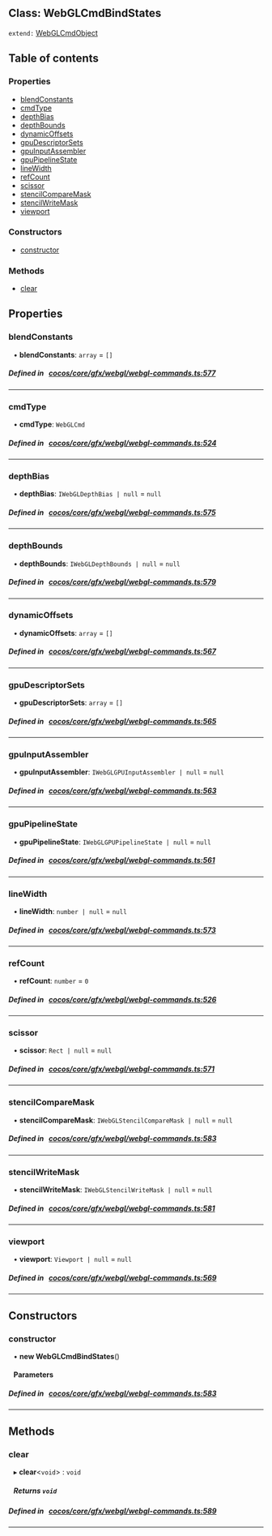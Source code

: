 
## Class: WebGLCmdBindStates


`extend:`
[WebGLCmdObject](docs/zh/cocos-core-gfx-webgl/Class/WebGLCmdObject.md)










<div class="table-of-content">
<h2>Table of contents</h2>


### Properties

- [ blendConstants](#blendConstants)
- [ cmdType](#cmdType)
- [ depthBias](#depthBias)
- [ depthBounds](#depthBounds)
- [ dynamicOffsets](#dynamicOffsets)
- [ gpuDescriptorSets](#gpuDescriptorSets)
- [ gpuInputAssembler](#gpuInputAssembler)
- [ gpuPipelineState](#gpuPipelineState)
- [ lineWidth](#lineWidth)
- [ refCount](#refCount)
- [ scissor](#scissor)
- [ stencilCompareMask](#stencilCompareMask)
- [ stencilWriteMask](#stencilWriteMask)
- [ viewport](#viewport)

### Constructors

- [ constructor](#constructor)

### Methods

- [ clear](#clear)
</div>

## Properties


### blendConstants
<div style="margin-left: 10px;">




•  **blendConstants**:
`array`  = `[]`
</div>

##### Defined in &nbsp;   [cocos/core/gfx/webgl/webgl-commands.ts:577](https://github.com/cocos-creator/engine/blob/c7bf6b8a9/cocos/core/gfx/webgl/webgl-commands.ts#L577)&nbsp;


___


### cmdType
<div style="margin-left: 10px;">




•  **cmdType**:
`WebGLCmd` 
</div>

##### Defined in &nbsp;   [cocos/core/gfx/webgl/webgl-commands.ts:524](https://github.com/cocos-creator/engine/blob/c7bf6b8a9/cocos/core/gfx/webgl/webgl-commands.ts#L524)&nbsp;


___


### depthBias
<div style="margin-left: 10px;">




•  **depthBias**:
`IWebGLDepthBias | null`  = `null`
</div>

##### Defined in &nbsp;   [cocos/core/gfx/webgl/webgl-commands.ts:575](https://github.com/cocos-creator/engine/blob/c7bf6b8a9/cocos/core/gfx/webgl/webgl-commands.ts#L575)&nbsp;


___


### depthBounds
<div style="margin-left: 10px;">




•  **depthBounds**:
`IWebGLDepthBounds | null`  = `null`
</div>

##### Defined in &nbsp;   [cocos/core/gfx/webgl/webgl-commands.ts:579](https://github.com/cocos-creator/engine/blob/c7bf6b8a9/cocos/core/gfx/webgl/webgl-commands.ts#L579)&nbsp;


___


### dynamicOffsets
<div style="margin-left: 10px;">




•  **dynamicOffsets**:
`array`  = `[]`
</div>

##### Defined in &nbsp;   [cocos/core/gfx/webgl/webgl-commands.ts:567](https://github.com/cocos-creator/engine/blob/c7bf6b8a9/cocos/core/gfx/webgl/webgl-commands.ts#L567)&nbsp;


___


### gpuDescriptorSets
<div style="margin-left: 10px;">




•  **gpuDescriptorSets**:
`array`  = `[]`
</div>

##### Defined in &nbsp;   [cocos/core/gfx/webgl/webgl-commands.ts:565](https://github.com/cocos-creator/engine/blob/c7bf6b8a9/cocos/core/gfx/webgl/webgl-commands.ts#L565)&nbsp;


___


### gpuInputAssembler
<div style="margin-left: 10px;">




•  **gpuInputAssembler**:
`IWebGLGPUInputAssembler | null`  = `null`
</div>

##### Defined in &nbsp;   [cocos/core/gfx/webgl/webgl-commands.ts:563](https://github.com/cocos-creator/engine/blob/c7bf6b8a9/cocos/core/gfx/webgl/webgl-commands.ts#L563)&nbsp;


___


### gpuPipelineState
<div style="margin-left: 10px;">




•  **gpuPipelineState**:
`IWebGLGPUPipelineState | null`  = `null`
</div>

##### Defined in &nbsp;   [cocos/core/gfx/webgl/webgl-commands.ts:561](https://github.com/cocos-creator/engine/blob/c7bf6b8a9/cocos/core/gfx/webgl/webgl-commands.ts#L561)&nbsp;


___


### lineWidth
<div style="margin-left: 10px;">




•  **lineWidth**:
`number | null`  = `null`
</div>

##### Defined in &nbsp;   [cocos/core/gfx/webgl/webgl-commands.ts:573](https://github.com/cocos-creator/engine/blob/c7bf6b8a9/cocos/core/gfx/webgl/webgl-commands.ts#L573)&nbsp;


___


### refCount
<div style="margin-left: 10px;">




•  **refCount**:
`number`  = `0`
</div>

##### Defined in &nbsp;   [cocos/core/gfx/webgl/webgl-commands.ts:526](https://github.com/cocos-creator/engine/blob/c7bf6b8a9/cocos/core/gfx/webgl/webgl-commands.ts#L526)&nbsp;


___


### scissor
<div style="margin-left: 10px;">




•  **scissor**:
`Rect | null`  = `null`
</div>

##### Defined in &nbsp;   [cocos/core/gfx/webgl/webgl-commands.ts:571](https://github.com/cocos-creator/engine/blob/c7bf6b8a9/cocos/core/gfx/webgl/webgl-commands.ts#L571)&nbsp;


___


### stencilCompareMask
<div style="margin-left: 10px;">




•  **stencilCompareMask**:
`IWebGLStencilCompareMask | null`  = `null`
</div>

##### Defined in &nbsp;   [cocos/core/gfx/webgl/webgl-commands.ts:583](https://github.com/cocos-creator/engine/blob/c7bf6b8a9/cocos/core/gfx/webgl/webgl-commands.ts#L583)&nbsp;


___


### stencilWriteMask
<div style="margin-left: 10px;">




•  **stencilWriteMask**:
`IWebGLStencilWriteMask | null`  = `null`
</div>

##### Defined in &nbsp;   [cocos/core/gfx/webgl/webgl-commands.ts:581](https://github.com/cocos-creator/engine/blob/c7bf6b8a9/cocos/core/gfx/webgl/webgl-commands.ts#L581)&nbsp;


___


### viewport
<div style="margin-left: 10px;">




•  **viewport**:
`Viewport | null`  = `null`
</div>

##### Defined in &nbsp;   [cocos/core/gfx/webgl/webgl-commands.ts:569](https://github.com/cocos-creator/engine/blob/c7bf6b8a9/cocos/core/gfx/webgl/webgl-commands.ts#L569)&nbsp;


___

<!---->
## Constructors


### constructor
<div style="margin-left: 10px;">

• **new WebGLCmdBindStates**()

#### Parameters
</div>

##### Defined in &nbsp;   [cocos/core/gfx/webgl/webgl-commands.ts:583](https://github.com/cocos-creator/engine/blob/c7bf6b8a9/cocos/core/gfx/webgl/webgl-commands.ts#L583)&nbsp;


---

<!---->
## Methods

### clear
<div style="margin-left: 10px;">

▸   **clear**<`void`\> : `void`




<!---->
<!--    #### Returns `void` -->
<!---->


##### Returns `void`




</div>

##### Defined in &nbsp;   [cocos/core/gfx/webgl/webgl-commands.ts:589](https://github.com/cocos-creator/engine/blob/c7bf6b8a9/cocos/core/gfx/webgl/webgl-commands.ts#L589)&nbsp;
___
<!---->



